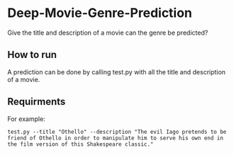 # Deep-Movie-Genre-Prediction
Give the title and description of a movie can the genre be predicted?
## How to run
A prediction can be done by calling test.py with all the title and description of a movie.
## Requirments
For example:
```
test.py --title "Othello" --description "The evil Iago pretends to be friend of Othello in order to manipulate him to serve his own end in the film version of this Shakespeare classic."
```
